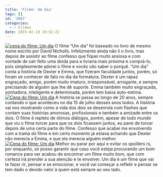 ```yaml
---
title: 'Filme: Um dia'
tags: []
id: '2067'
categories:
  - - Filmes
date: 2015-02-18 19:52:22
---
```


[![cena do filme: Um dia](http://natalia.blog.br/wp-content/uploads/2015/02/um-dia-31ago-126.jpg)](http://natalia.blog.br/wp-content/uploads/2015/02/um-dia-31ago-126.jpg) O filme “Um dia” foi baseado no livro de mesmo nome escrito por David Nicholls. Infelizmente ainda não li o livro, mas depois de assistir ao filme confesso que fiquei muito ansiosa e com vontade de sair feito uma doida para a livraria mais próxima e comprá-lo, pois simplesmente adorei o filme e vocês vão saber o porquê. “Um dia” conta a história de Dexter e Emma, que fizeram faculdade juntos, porém, só foram se conhecer de fato no dia da formatura. Dexter é um rapaz engraçado, amigo, porém muito imaturo, irresponsável, arrogante, e sempre precisando de alguém que lhe dê suporte. Emma também muito engraçada, sonhadora, inteligente e determinada, porém tem baixa auto-estima. [![Cena do filme: Um dia](http://natalia.blog.br/wp-content/uploads/2015/02/um_dia_2011_g.jpg)](http://natalia.blog.br/wp-content/uploads/2015/02/um_dia_2011_g.jpg) A história se passa ao longo de 20 anos, sempre contando o que aconteceu no dia 15 de julho desses anos todos. A história vai nos mostrando como a vida dos dois se desenrola com flashes que contam suas histórias amorosas, profissionais e também a amizade entre os dois. O filme é repleto de ótimos diálogos, porém, apesar de todo mundo que viu o filme torcer para que os dois ficassem juntos, eu parei de torcer depois de uma certa parte do filme. Confesso que acabei me envolvendo com a trama do filme e em certo momento já estava achando que Dexter não merecia a Emma, e que ela merecia alguém melhor. [![Cena do filme: Um dia](http://natalia.blog.br/wp-content/uploads/2015/02/5.jpg)](http://natalia.blog.br/wp-content/uploads/2015/02/5.jpg) Melhor eu parar por aqui e evitar os spoillers rs, por enquanto, só posso garantir que caso você esteja procurando um bom romance para ver acabou de encontrar um filme muito bom, que com certeza irá prender a sua atenção e te envolver. Um dia é um filme que vai te fazer rir, pensar e se emocionar, e você vai começar a refletir e pensar se tem dado o devido valor à quem está sempre ao seu lado.